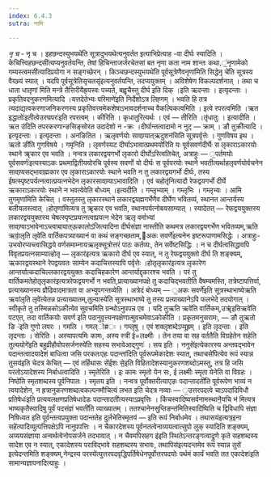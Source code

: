 ```yaml
---
index: 6.4.3
sutra: नामि

---
```

_नृ च_ - नृ च । इहछन्दस्युभयथे॑ति सूत्रादुभयथेत्यनुवर्तत इत्याभिप्रेत्याह -वा दीर्घः स्यादिति । केचित्त्विहछन्दसी॑त्यप्यनुवर्तयन्ति, तेषां हिचिन्ताजर्जरचेतसां बत नृणा कता नाम शान्तः कथा,॒॑नृणामेको गम्यस्त्वमसी॑त्यादिप्रयोगा न सङ्गच्छेरन् । किञ्चछन्दस्युभयथे॑ति पूर्वसूत्रेणैवनृणा॑मिति सिद्धेनृ चे॑ति सूत्रस्य वैयथ्र्यं स्यात् । यदपि पूर्वसूत्रेतिसृचतसृ॑इत्यनुवर्तयन्ति, तदप्ययुक्तम् । अविशेषेण विकल्पदर्शनात् । तथा च धाता धातृणां मिति मन्त्रे तैत्तिरीयैह्र्यस्वः पच्यते, बह्वृचैस्तु दीर्घ इति दिक् ।इति ऋदन्ताः । इत्यृदन्ताः । प्रकृतिवदनुकरणमित्यादि ।यत्तदेतेभ्यः परिमाणे॑इति निर्देशोऽत्र लिह्गम् । भवति हि तत्र त्यदाद्यत्वकरणाजनिकरणस्य प्रकृतिवत्त्वमेकशेषाऽभावदर्शनाच्च वैकल्पिकत्वमिति । इत्वे रपरत्वमिति ।ऋत इद्धातोः॑इतीत्वेउरण्रपरः॑इति रपरत्वम् । कीरिति । कृधातुरित्यर्थः । एवं — तीरिति ।तृ॑धातुः । इत्यादीति ।ऋत उ॑दिति तपरकरणान्ङसिङ्सोरत उदादेशो न -क्रः ।दीर्घान्तत्वादामो न नुट् — क्राम् । ङौ तुक्री॑त्यादि । इत्यृदन्ताः । इत्यृदन्ताः । अनङितित । ऋलृवर्णयोः सावण्र्यात्ऋदुशन॑सिति सूत्रपर्वृत्तेः । गुणविषय इथ ।ऋतो ङी॑ति गुणविषये । गमृनिति । लृवर्णस्यट दीर्घाऽभावात्प्रथमयो॑रिति यः पूर्वसवर्णदीर्घेः स लृकाराऽकारयोः स्थाने ॠकार एव भवति । नन्वत्र लकारद्वयगर्भो लृकारो दीर्घोऽस्त्वितिचेत्, अत्राहुः — ॒पर्तमयोः पूर्वसवर्णः॑इत्यस्याऽकः प्रथमाद्वितीययोरचि पूर्वस्य सवर्णो यो दीर्घः स पूर्वपरयोः स्थाने भवतीत्यर्थाहलृवर्णयोर्वचनेन सावण्र्यसद्भावाह्मकार एव लृकाराऽकारयोः स्थाने भवति न तु लकारद्वयगर्भो दीर्घः, तस्य ईषत्स्पृष्टपर्यत्नत्वात्प्रयत्नभेदेन लृकारसावण्र्याऽभावादिति । एवं चहोतृ॑नित्यादौ रेफद्वयगर्भो दीर्घे ऋकाराऽकारयोः स्थाने न भवत्येवेति बोध्यम् ।इत्यदीति । गम्लृभ्याम् । गम्लृभिः । गम्लृभ्यः । आमि तुगमृणा॑मिति केचित् । वस्तुतस्तु लृकारस्थाने लकारद्वयह्मगर्भेणैव दीर्घेण भवितव्यं, स्थानत आन्तर्यस्य बलीयलस्त्वात् ।होतृणा॑मित्यत्र तु ॠकार एव भवति, स्थानपर्यत्नोबयसाम्यात् । स्यादेतत् — रेफद्वययुक्तस्य लकारद्वययुक्तस्य चेषत्स्पृष्टप्रयत्नत्वाप्रयत्न भेदेन ऋलृ वर्माभ्यां सावण्र्याऽभावेनाऽच्त्वाबावात्ऊकालोऽ॑जित्यादिना दीर्घसंज्ञा नास्तीति कथमत्र लकारद्वयगर्भेण भवितव्यम्,ऋति ऋवा॒॑लृति लृवे॑ति वार्तिकपत्र्याख्यानं वा कथं सङ्गच्छताम्,अकः सवर्णे॑इत्यनेन इष्टरूपाणामसिद्धेः । अत्राहुः-उभयोरप्यच्त्वासिद्धये वर्णसमाम्नायऋलृक्सूत्रोत्तरं पाठः कर्तव्यः, तेन सर्वेष्टसिद्धिः । न च दीर्घत्वसिद्धावपि विवृतप्रयत्नसाम्यात्होतृ — लृकार॑इत्यत्र ऋकारो दीर्घ एव स्यात्, न तु रेफद्वययुक्तो दीर्घ ति शङ्क्यम्, ऋकारद्वयस्थाने रेपद्वयवतः साम्येन कदाचित्तस्यापि पर्वृत्तेः ।होतृलृकार॑इत्यत्र लृकारेण आन्तर्यात्कदाचिल्लकारद्वययुक्तः कदाचिहकारेण आन्तर्याद्दृकारश्च भवति । परं तु वार्तिकमतेहोतृलृकार॑इत्यत्ररेफद्वयगर्भो न भवति,प्रत्याख्यानपक्षे तु कदाचिद्भवतीति वैषम्यमस्ति, तत्रेष्टापत्तिर्वा, प्रत्याख्यानस्य प्रौढिवादमात्रता वा अभ्युपगन्तव्येति । अत्रेदं बोध्यम् — ॒अकः सवर्णे॑इति सूत्रस्थाभाष्येऋति ऋवा॑लृति लृवे॑त्येतन्न प्रत्याख्यातम्,तुल्यास्ये॑ति सूत्रस्थाभाष्ये तु तस्य प्रत्याख्यानेऽपि फलभेदे तदयोगात् । स्वीकृते तु तस्मिन्नकोऽकीत्येव सुवचमिति ग्रन्थोऽनुपपन्न एव । यदि तुऋति ऋवे॑ति वार्तिकम्,उॠ॑इतिऋवे॑ति पटएत, तदा वार्तिकयोः सवर्ण इति पदानुवृत्त्यनपक्षेणात्मुवचमेवाऽकोकीति । प्रकृतमनुसरामः, — ङौ तुऋतो ङि -॑इति गुणो लपरः । गमलि । गमल्ो#ः । गम्लृषु । एवं शक्लृशब्देऽप्यूह्रम् । इति लृदन्ताः । इति लृदन्ताः । सेरिति । अस्यापत्यमिः कामः, अस्य स्त्री ई=लक्ष्मीः । तेन तया वा सह वर्ततैति विग्रहेतेन सहेति तुल्ययोगे॑इति बहुव्रीहौवोपसर्जनस्ये॑ति सहस्य सभावेआद्गुणः॑ । सय इति । ननुसे॑इत्येकारस्य अन्तवद्भावेन पदान्तत्वादयादेशं बाधित्वा जसि परकतःएहः पदान्ता॑दिति पूर्वरूपमेकादेशः स्यात्, तथाचसे॑पित्येव रूपं स्यान्न तुसय॑इति चेदत्र केचित् — एवं तर्हिथासः से॑ईशः से॒इति विहितादेशस्यानुकरणशब्दोऽमस्तु, तत्र हि जसि परतोऽयादेशस्य निर्बाधत्वादिति । स्मृतेरिति । इः कामः स्मृतो येन सः, ई लक्ष्मीः स्मृता येनेति वा विग्रहः ।निष्ठे॑ति स्मृतशब्दस्य पूर्वनिपातः । स्मृतय इति । नन्वत्र पूर्वोक्तरीत्याएङः पदान्तादती॑ति पूर्वरूपेण भाव्यं न त्वयादेशेन, न ह्रत्रानुकरणशब्दत्वकल्पनमौचित्यं लभत इति चेदत्र नव्याः — ॒उत्तरपदत्वे चाऽपदादिविधौ प्रतिषेधः॑इति प्रत्ययलक्षणप्रतिषेधादेडः पदान्तादती॑त्यस्याऽप्रवृत्तिः । किंचस्वादिष्वसर्वनामस्थाने॒॑यचि भ॑ मित्यत्र भाष्यकृतैस्वादिषु पूर्वं पदसंज्ञं भवती॑ति व्याख्यातम् । ततश्चानेनसुप्तिङन्त॑मितिस्वादि॑ष्विति च द्विविधापि संज्ञा निषिध्यत इति पूर्वन्तत्वप्रयुक्ता पदान्ततेह दुर्लभेतिस्मृतय॑ — इति रूपं निर्बाधमेव । तथासय॑इत्यत्र॒इना सहे॑त्यादिव्युत्पत्तिपक्षेऽपि नानुपपत्तिः । न चैकारदेशस्य पूर्वनतत्वेनाव्ययत्वात्सुपो लुक् स्यादिति शङ्क्यम्, अव्ययसंज्ञाया अन्वर्थत्वेनोपसर्जने तदभावात् । न चैवमपिसहग इ॑इति स्थितेऽन्तरङ्गत्वाद्रुणे कृते सहशब्दस्य सादेश एव न स्यात्, एकादेशस्य पराविद्भावे सहशब्दस्य सभावः, तथापिस॑इत्यदन्तमेव रूपं स्यान्न तुसे॑ इत्येदन्तमिति शङ्क्यम्,नेन्द्रस्य परस्ये॑त्युत्तरपदवृद्धिपर्तिषेधेनपूर्वोत्तरपदयोः पर्थमं कार्यं भवति तत एकादेशः॑इति सामान्यज्ञापनादित्याहुः ।